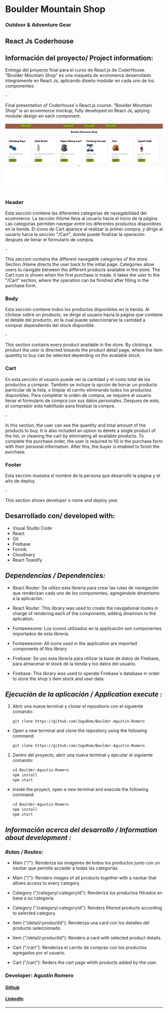 # **Boulder Mountain Shop**

### Outdoor & Adventure Gear

## React Js Coderhouse

## Información del proyecto/ Project information:

<p>Entrega del proyecto final para el curso de React.js de CoderHouse.
"Boulder Mountain Shop" es una maqueta de ecommerce desarrollado integramente en React Js, aplicando diseño modular en cada uno de los componentes.</p>
-
<p>
Final presentation of Coderhouse´s React.js course.
"Boulder Mountain Shop" is an ecommerce mockup, fully developed on React Js, aplying modular design en each component.
</p>


![Demo](https://github.com/JaguRom/Boulder-Agustin-Romero/blob/correccionesTrabajoFinal/boulderGiff.gif)

### Header ###

<p>Esta sección contiene las diferentes categorías de navegabilidad del ecommerce.
La sección /Home lleva al usuario hacia el inicio de la página. Las categorías permiten navegar entre los diferentes productos disponibles en la tienda.
El ícono de Cart aparece al realizar la primer compra, y dirige al usuario hacia la sección "/Cart", donde puede finalizar la operación después de llenar el formulario de compra.</p>
-
<p>This seccion contains the different navegable categories of the store.
Section /Home directs the user back to the initial page. Categories allow users to navigate between the different products available in the store.
The Cart icon is shown when the first purchase is made. It takes the user to the "/Cart" section, where the operation can be finished after filling in the purchase form.</p>

### Body ### 

<p>Esta sección contiene todos los productos disponibles en la tienda.
Al clickear sobre un producto, se dirige al usuario hacia la página que contiene el detalle del producto, en la cual puede seleccionarse la cantidad a comprar dependiendo del stock disponible.</p>
-
<p>This section contains every product available in the store.
By clicking a product the user is directed towards the product detail page, where the item quantity to buy can be selected depending on the available stock.</p>

### Cart ###

<p>En esta sección el usuario puede ver la cantidad y el costo total de los productos a comprar.
También se incluye la opción de borrar un producto particular de la lista, o limpiar el carrito eliminando todos los productos disponibles.
Para completar la orden de compra, se requiere al usuario llenar el formulario de compra con sus datos personales.
Despues de esto, el comprador está habilitado para finalizar la compra.</p>
-
<p>In this section, the user can see the quantity and total amount of the products to buy.
It is also included an option to delete a single product of the list, or cleaning the cart by eliminating all available products.
To complete the purchase order, the user is required to fill in the purchase form with their personal information.
After this, the buyer is enabled to finish the purchase.</p>

### Footer ###

<p>Esta sección muestra el nombre de la persona que desarrolló la página y el año de deploy.</p>
-
<p>This section shows developer´s name and deploy year.</p>

## Desarrollado con/ developed with:

<ul>
    <li>Visual Studio Code</li>
    <li>React</li>
    <li>Git</li>
    <li>Firebase</li>
    <li>Formik</li>
    <li>Cloudinary</li>
    <li>React Toastify</li>
</ul>

## *Dependencias / Dependencies:*

- React Router: Se utilizo esta librería para crear las rutas de navegación que renderizan cada uno de los  componentes, agregandole dinamismo a la aplicación.
- React Router: This library was used to create the  navigational routes in charge of rendering each of the components, adding dinamism to the aplication.

- Fontawesome: Los íconos utilizados en la applicación son componentes importados de esta librería.
- Fontawesome: All icons used in the application are imported components of this library

- Firebase: Se uso esta librería para utilizar la base de datos de Firebase, para almacenar el stock de la tienda y los datos del usuario.
- Firebase: This library was used to operate Firebase´s database in order to store the shop´s item stock and user data.

## *Ejecución de la aplicación / Application execute :*

1. Abrir una nueva terminal y clonar el repositorio con el siguiente comando:
    ```
    git clone https://github.com/JaguRom/Boulder-Agustin-Romero
    ```

-  Open a new terminal and clone the repository using the following command:
    ```
    git clone https://github.com/JaguRom/Boulder-Agustin-Romero
    ```

2. Dentro del proyecto, abrir una nueva terminal y ejecutar el siguiente comando:
    ```
    cd Boulder-Agustin-Romero
    npm install
    npm start
    ```
-  Inside the proyect, open a new terminal and execute the following command:
    ```
    cd Boulder-Agustin-Romero
    npm install
    npm start
    ```

## *Información acerca del desarrollo / Information about development :*
### *Rutas / Routes:*

- Main ("/"): Renderiza las imágenes de todos los productos junto con un navbar que permite acceder a todas las categorías
- Main ("/"): Renders images of all products together with a navbar that allows access to every category.

- Category ("/category/:categoryId"): Renderiza los productos filtrados en base a su categoría.
- Category ("/category/:categoryId"): Renders filtered products according to selected category.

- Item ("/detail/:productId"): Renderiza una card con los detalles del producto seleccionado.
- Item ("/detail/:productId"): Renders a card with selected product details.

- Cart ("/cart"): Renderiza el carrito de compras con los productos agregados por el usuario.
- Cart ("/cart"): Reders the cart page whith products added by the user.




### Developer: Agustín Romero



#### [Github](https://github.com/JaguRom)
#### [LinkedIn](https://www.linkedin.com/in/juan-agustin-romero)


---